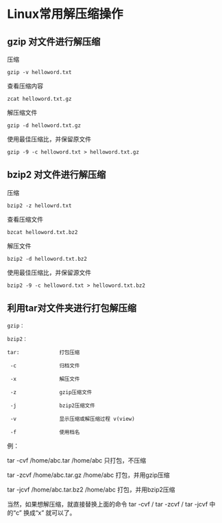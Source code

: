 # Linux常用解压缩操作

## gzip 对文件进行解压缩 

压缩

~~~
gzip -v helloword.txt
~~~

查看压缩内容

~~~
zcat helloword.txt.gz
~~~

解压缩文件

```
gzip -d helloword.txt.gz
```

使用最佳压缩比，并保留原文件

~~~
gzip -9 -c helloword.txt > helloword.txt.gz
~~~

## bzip2 对文件进行解压缩 

压缩

```
bzip2 -z hellowrd.txt
```

查看压缩文件

```
bzcat helloword.txt.bz2
```

解压文件

```
bzip2 -d helloword.txt.bz2
```

使用最佳压缩比，并保留源文件

```
bzip2 -9 -c helloword.txt > helloword.txt.bz2
```

## 利用tar对文件夹进行打包解压缩

```
gzip：

bzip2：

tar:             打包压缩

 -c              归档文件

 -x              解压文件

 -z              gzip压缩文件

 -j              bzip2压缩文件
 
 -v              显示压缩或解压缩过程 v(view)

 -f              使用档名
```

例：

tar -cvf /home/abc.tar /home/abc              只打包，不压缩

tar -zcvf /home/abc.tar.gz /home/abc        打包，并用gzip压缩

tar -jcvf /home/abc.tar.bz2 /home/abc      打包，并用bzip2压缩

当然，如果想解压缩，就直接替换上面的命令  tar -cvf  / tar -zcvf  / tar -jcvf 中的“c” 换成“x” 就可以了。